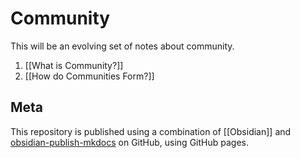 # Community

This will be an evolving set of notes about community.

1. [[What is Community?]]
2. [[How do Communities Form?]]

## Meta

This repository is published using a combination of [[Obsidian]] and [obsidian-publish-mkdocs](https://github.com/jobindjohn/obsidian-publish-mkdocs) on GitHub, using GitHub pages.
